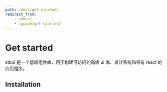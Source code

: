 ```yaml
---
path: /docs/get-started/
redirect_from:
    - /docs/
    - /guide/get-started/
---
```


# Get started

stbui 是一个低级组件库，用于构建可访问的高级 ui 库、设计系统和带有 react 的应用程序。

## Installation
